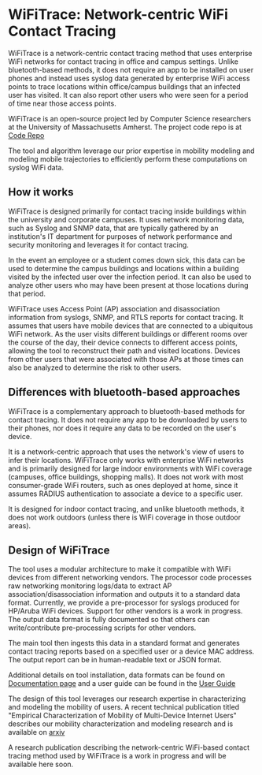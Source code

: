 # WiFiTrace: Network-centric WiFi Contact Tracing

WiFiTrace is a network-centric contact tracing method that uses enterprise WiFi networks for contact tracing in office and campus settings. Unlike bluetooth-based methods, it does not require an app to be installed on user phones and instead uses syslog data generated by enterprise WiFi access points to trace locations within office/campus buildings that an infected user has visited. It can also report other users who were seen for a period of time near those access points.

WiFiTrace is an open-source project led by Computer Science researchers at the University of Massachusetts Amherst. The project code repo is at [Code Repo](https://github.com/umassos/WiFiTrace)

The tool and algorithm leverage our prior expertise in mobility modeling and modeling mobile trajectories to efficiently perform these computations on syslog WiFi data.

## How it works

WiFiTrace is designed primarily for contact tracing inside buildings within the university and corporate campuses. It uses network monitoring data,  such as Syslog and SNMP data, that are typically gathered by an institution's IT department for purposes of network performance and security monitoring and leverages it for contact tracing.

In the event an employee or a student comes down sick, this data can be used to determine the campus buildings and locations within a building visited by the infected user over the infection period. It can also be used to analyze other users who may have been present at those locations during that period.

WiFiTrace uses Access Point (AP) association and disassociation information from syslogs, SNMP, and RTLS reports for contact tracing. It assumes that users have mobile devices that are connected to a ubiquitous WiFi network. As the user visits different buildings or different rooms over the course of the day, their device connects to different access points, allowing the tool to reconstruct their path and visited locations. Devices from other users that were associated with those APs at those times can also be analyzed to determine the risk to other users.

## Differences with bluetooth-based approaches

WiFiTrace is a complementary approach to bluetooth-based methods for contact tracing. It does not require any app to be downloaded by users to their phones, nor does it require any data to be recorded on the user's device.

It is a network-centric approach that uses the network's view of users to infer their locations. WiFiTrace only works with enterprise WiFi networks and is primarily designed for large indoor environments with WiFi coverage (campuses, office buildings, shopping malls).  It does not work with most consumer-grade WiFi routers, such as ones deployed at home, since it assumes RADIUS authentication to associate a device to a specific user. 

It is designed for indoor contact tracing, and unlike bluetooth methods, it does not work outdoors (unless there is WiFi coverage in those outdoor areas).  

## Design of WiFiTrace 

The tool uses a modular architecture to make it compatible with WiFi devices from different networking vendors. 
The processor code processes raw networking monitoring logs/data to extract AP association/disassociation information and outputs it to a standard data format.  Currently, we provide a pre-processor for syslogs produced for HP/Aruba WiFi devices. Support for other vendors is a work in progress.  The output data format is fully documented so that others can write/contribute pre-processing scripts for other vendors.

The main tool then ingests this data in a standard format and generates contact tracing reports based on a specified user or a device MAC address. The output report can be in human-readable text or JSON format.

Additional details on tool installation, data formats can be found on [Documentation page](https://wifitrace.github.io/documentation/) and a user guide can be found in the 
[User Guide](https://github.com/umassos/WiFiTrace/blob/master/USER-GUIDE.md)
 

The design of this tool leverages our research expertise in characterizing and modeling the mobility of users. A recent technical publication titled "Empirical Characterization of Mobility of Multi-Device Internet Users" describes our mobility characterization and modeling research and is available on 
[arxiv](https://arxiv.org/abs/2003.08512) 

A research publication describing the network-centric WiFi-based contact tracing method used by WiFiTrace is a work in progress and will be available here soon.

